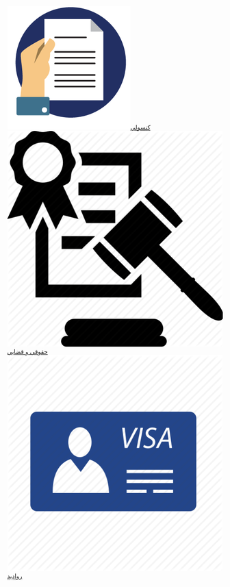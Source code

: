 <div class="services-tiles">
<div class="service-tile"><a href="page.php?id=konsuli_services"><span class="service-tile-img"><img src="/images/document.png" alt="consular"></span><span class="service-tile-txt">کنسولی</span></a></div><div class="service-tile"><a href="./#sect3"><span class="service-tile-img"><img src="/images/legal.png" alt="legal"></span><span class="service-tile-txt">حقوقی و قضایی</span></a></div><div class="service-tile"><a href="page.php?id=visa"><span class="service-tile-img"><img src="/images/visa.png" alt="visa"></span><span class="service-tile-txt">روادید</span></a></div>
<!-- <div class="service-tile"><span class="service-tile-img"></span><span class="service-tile-txt"></span></div> -->
</div>